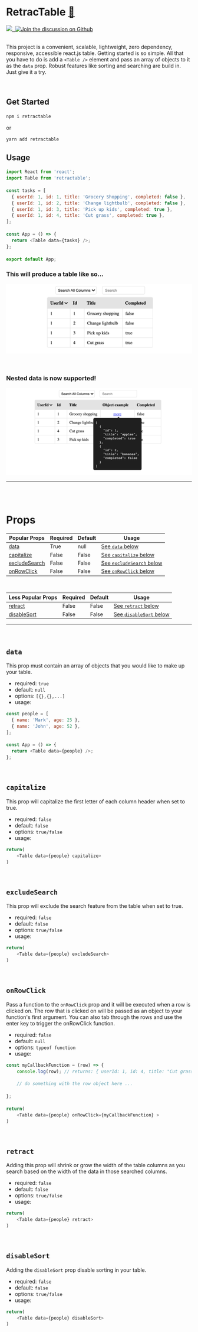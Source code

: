 # RetracTable [🚀](https://www.npmjs.com/package/retractable)

<a href="https://github.com/sauerm1/RetracTable/workflows/Tests/badge.svg">
<img src="https://github.com/sauerm1/RetracTable/workflows/Tests/badge.svg" />
</a>
<a href="https://npmjs.com/package/RetracTable" target="\_parent">
  <img alt="" src="https://img.shields.io/npm/dm/retractable" />
</a>
<a href="https://github.com/sauerm1/RetracTable/discussions">
  <img alt="Join the discussion on Github" src="https://img.shields.io/badge/Github%20Discussions%20%26%20Support-Chat%20now!-blue" />
</a>
<br>
<br>

This project is a convenient, scalable, lightweight, zero dependency, responsive, accessible react.js table. Getting started is so simple. All that you have to do is add a `<Table />` element and pass an array of objects to it as the `data` prop.
Robust features like sorting and searching are build in. Just give it a try.

<br>

## Get Started

```sh
npm i retractable
```

or

```sh
yarn add retractable
```

## Usage

```js
import React from 'react';
import Table from 'retractable';

const tasks = [
  { userId: 1, id: 1, title: 'Grocery Shopping', completed: false },
  { userId: 1, id: 2, title: 'Change lightbulb', completed: false },
  { userId: 1, id: 3, title: 'Pick up kids', completed: true },
  { userId: 1, id: 4, title: 'Cut grass', completed: true },
];

const App = () => {
  return <Table data={tasks} />;
};

export default App;
```

### This will produce a table like so...

![Example](./public/example.png)

<br>

### Nested data is now supported!

![Example](./public/objectExample.png)

<hr>
<br>
<br>

# Props

| Popular Props                   | Required | Default | Usage                                       |
| ------------------------------- | -------- | ------- | ------------------------------------------- |
| [data](#data)                   | True     | null    | [See `data` below](#data)                   |
| [capitalize](#capitalize)       | False    | False   | [See `capitalize` below](#capitalize)       |
| [excludeSearch](#excludeSearch) | False    | False   | [See `excludeSearch` below](#excludeSearch) |
| [onRowClick](#onRowClick)       | False    | False   | [See `onRowClick` below](#onRowClick)       |
<br>

| Less Popular Props  | Required | Default | Usage                           |
| ------------------- | -------- | ------- | ------------------------------- |
| [retract](#retract) | False    | False   | [See `retract` below](#retract) |
| [disableSort](#disableSort) | False    | False   | [See `disableSort` below](#disableSort) |

<hr>
<br>

## `data`

This prop must contain an array of objects that you would like to make up your table.

- required: `true`
- default: `null`
- options: `[{},{},...]`
- usage:

```js
const people = [
  { name: 'Mark', age: 25 },
  { name: 'John', age: 52 },
];

const App = () => {
  return <Table data={people} />;
};
```

<br>

## `capitalize`

This prop will capitalize the first letter of each column header when set to true.

- required: `false`
- default: `false`
- options: `true/false`
- usage:

```js
return(
    <Table data={people} capitalize>
)
```

<br>

## `excludeSearch`

This prop will exclude the search feature from the table when set to true.

- required: `false`
- default: `false`
- options: `true/false`
- usage:

```js
return(
    <Table data={people} excludeSearch>
)
```

<br>

## `onRowClick`

Pass a function to the `onRowClick` prop and it will be executed when a row is clicked on. The row that is clicked on will be passed as an object to your function's first argument. You can also tab through the rows and use the enter key to trigger the onRowClick function.

- required: `false`
- default: `null`
- options: `typeof function`
- usage:

```js
const myCallbackFunction = (row) => {
    console.log(row); // returns: { userId: 1, id: 4, title: "Cut grass", completed: true }

    // do something with the row object here ...

};

return(
    <Table data={people} onRowClick={myCallbackFunction} >
)
```

<br>

## `retract`

Adding this prop will shrink or grow the width of the table columns as you search based on the width of the data in those searched columns.

- required: `false`
- default: `false`
- options: `true/false`
- usage:

```js
return(
    <Table data={people} retract>
)
```

<br>

## `disableSort`

Adding the `disableSort` prop disable sorting in your table. 

- required: `false`
- default: `false`
- options: `true/false`
- usage:

```js
return(
    <Table data={people} disableSort>
)
```

<br>
